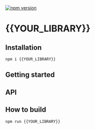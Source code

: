[![npm version](https://badge.fury.io/js/{{YOUR_LIBRARY}})](https://www.npmjs.com/package/{{YOUR_LIBRARY}})

# {{YOUR_LIBRARY}}
## Installation
```shell
npm i {{YOUR_LIBRARY}}
```
## Getting started
## API
## How to build
```shell
npm run {{YOUR_LIBRARY}}
```
